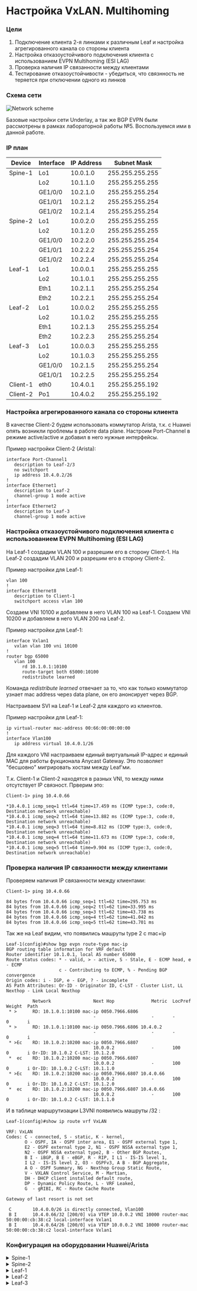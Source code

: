 # Настройка VxLAN. Multihoming

### Цели

1. Подключение клиента 2-я линками к различным Leaf и настройка агрегированного канала со стороны клиента
2. Настройка отказоустойчивого подключения клиента с использованием EVPN Multihoming (ESI LAG)
3. Проверка наличия IP связанности между клиентами
4. Тестирование отказоустойчивости - убедиться, что связнность не теряется при отключении одного из линков

### Схема сети

![Network scheme](network_scheme7.png)

Базовые настройки сети Underlay, а так же BGP EVPN были рассмотрены в рамках лабораторной работы №5. Воспользуемся ими в данной работе.

### IP план

Device|Interface|IP Address|Subnet Mask
---|---|---|---
Spine-1|Lo1|10.0.1.0|255.255.255.255
||Lo2|10.1.1.0|255.255.255.255
||GE1/0/0|10.2.1.0|255.255.255.254
||GE1/0/1|10.2.1.2|255.255.255.254
||GE1/0/2|10.2.1.4|255.255.255.254
Spine-2|Lo1|10.0.2.0|255.255.255.255
||Lo2|10.1.2.0|255.255.255.255
||GE1/0/0|10.2.2.0|255.255.255.254
||GE1/0/1|10.2.2.2|255.255.255.254
||GE1/0/2|10.2.2.4|255.255.255.254
Leaf-1|Lo1|10.0.0.1|255.255.255.255
||Lo2|10.1.0.1|255.255.255.255
||Eth1|10.2.1.1|255.255.255.254
||Eth2|10.2.2.1|255.255.255.254
Leaf-2|Lo1|10.0.0.2|255.255.255.255
||Lo2|10.1.0.2|255.255.255.255
||Eth1|10.2.1.3|255.255.255.254
||Eth2|10.2.2.3|255.255.255.254
Leaf-3|Lo1|10.0.0.3|255.255.255.255
||Lo2|10.1.0.3|255.255.255.255
||GE1/0/0|10.2.1.5|255.255.255.254
||GE1/0/1|10.2.2.5|255.255.255.254
Client-1|eth0|10.4.0.1|255.255.255.192
Client-2|Po1|10.4.0.2|255.255.255.192

### Настройка агрегированного канала со стороны клиента

В качестве Client-2 будем использовать коммутатор Arista, т.к. с Huawei опять возникли проблемы в работе data plane. Настроим Port-Channel в режиме active/active и добавил в него нужные интерфейсы.

Пример настройки Client-2 (Arista):

```
interface Port-Channel1
   description to Leaf-2/3
   no switchport
   ip address 10.4.0.2/26
!
interface Ethernet1
   description to Leaf-2
   channel-group 1 mode active
!
interface Ethernet2
   description to Leaf-3
   channel-group 1 mode active
```

### Настройка отказоустойчивого подключения клиента с использованием EVPN Multihoming (ESI LAG)

На Leaf-1 создадим VLAN 100 и разрешим его в сторону Client-1. На Leaf-2 создадим VLAN 200 и разрешим его в сторону Client-2.

Пример настройки для Leaf-1:

    vlan 100
    !
    interface Ethernet8
       description to Client-1
       switchport access vlan 100

Создаем VNI 10100 и добавляем в него VLAN 100 на Leaf-1. Создаем VNI 10200 и добавляем в него VLAN 200 на Leaf-2.

Пример настройки для Leaf-1:

    interface Vxlan1
       vxlan vlan 100 vni 10100
    !
    router bgp 65000
       vlan 100
          rd 10.1.0.1:10100
          route-target both 65000:10100
          redistribute learned

Команда *redistribute learned* отвечает за то, что как только коммутатор узнает mac address через data plane, он его анонсирует через BGP.

Настраиваем SVI на Leaf-1 и Leaf-2 для каждого из клиентов.

Пример настройки для Leaf-1:

    ip virtual-router mac-address 00:66:00:00:00:00
    !
    interface Vlan100
       ip address virtual 10.4.0.1/26

Для каждого VNI настраиваем единый виртуальный IP-адрес и единый MAC для работы фукционала Anycast Gateway. Это позволяет "бесшовно" мигрировать хостам между Leaf'ми.

Т.к. Client-1 и Client-2 находятся в разных VNI, то между ними отсутствует IP связност. Прверим это:

```
Client-1> ping 10.4.0.66

*10.4.0.1 icmp_seq=1 ttl=64 time=17.459 ms (ICMP type:3, code:0, Destination network unreachable)
*10.4.0.1 icmp_seq=2 ttl=64 time=13.882 ms (ICMP type:3, code:0, Destination network unreachable)
*10.4.0.1 icmp_seq=3 ttl=64 time=8.812 ms (ICMP type:3, code:0, Destination network unreachable)
*10.4.0.1 icmp_seq=4 ttl=64 time=11.673 ms (ICMP type:3, code:0, Destination network unreachable)
*10.4.0.1 icmp_seq=5 ttl=64 time=9.904 ms (ICMP type:3, code:0, Destination network unreachable)
```

### Проверка наличия IP связанности между клиентами

Проверяем наличия IP связанности между клиентами:

```
Client-1> ping 10.4.0.66

84 bytes from 10.4.0.66 icmp_seq=1 ttl=62 time=295.753 ms
84 bytes from 10.4.0.66 icmp_seq=2 ttl=62 time=33.995 ms
84 bytes from 10.4.0.66 icmp_seq=3 ttl=62 time=43.738 ms
84 bytes from 10.4.0.66 icmp_seq=4 ttl=62 time=41.042 ms
84 bytes from 10.4.0.66 icmp_seq=5 ttl=62 time=43.701 ms
```

Так же на Leaf видим, что появились машруты type 2 c mac+ip

```
Leaf-1(config)#show bgp evpn route-type mac-ip
BGP routing table information for VRF default
Router identifier 10.1.0.1, local AS number 65000
Route status codes: * - valid, > - active, S - Stale, E - ECMP head, e - ECMP
                    c - Contributing to ECMP, % - Pending BGP convergence
Origin codes: i - IGP, e - EGP, ? - incomplete
AS Path Attributes: Or-ID - Originator ID, C-LST - Cluster List, LL Nexthop - Link Local Nexthop

          Network                Next Hop              Metric  LocPref Weight  Path
 * >      RD: 10.1.0.1:10100 mac-ip 0050.7966.6806
                                 -                     -       -       0       i
 * >      RD: 10.1.0.1:10100 mac-ip 0050.7966.6806 10.4.0.2
                                 -                     -       -       0       i
 * >Ec    RD: 10.1.0.2:10200 mac-ip 0050.7966.6807
                                 10.0.0.2              -       100     0       i Or-ID: 10.1.0.2 C-LST: 10.1.2.0
 *  ec    RD: 10.1.0.2:10200 mac-ip 0050.7966.6807
                                 10.0.0.2              -       100     0       i Or-ID: 10.1.0.2 C-LST: 10.1.1.0
 * >Ec    RD: 10.1.0.2:10200 mac-ip 0050.7966.6807 10.4.0.66
                                 10.0.0.2              -       100     0       i Or-ID: 10.1.0.2 C-LST: 10.1.2.0
 *  ec    RD: 10.1.0.2:10200 mac-ip 0050.7966.6807 10.4.0.66
                                 10.0.0.2              -       100     0       i Or-ID: 10.1.0.2 C-LST: 10.1.1.0
```

И в таблице маршрутизации L3VNI появились машруты /32 :

```
Leaf-1(config)#show ip route vrf VxLAN

VRF: VxLAN
Codes: C - connected, S - static, K - kernel,
       O - OSPF, IA - OSPF inter area, E1 - OSPF external type 1,
       E2 - OSPF external type 2, N1 - OSPF NSSA external type 1,
       N2 - OSPF NSSA external type2, B - Other BGP Routes,
       B I - iBGP, B E - eBGP, R - RIP, I L1 - IS-IS level 1,
       I L2 - IS-IS level 2, O3 - OSPFv3, A B - BGP Aggregate,
       A O - OSPF Summary, NG - Nexthop Group Static Route,
       V - VXLAN Control Service, M - Martian,
       DH - DHCP client installed default route,
       DP - Dynamic Policy Route, L - VRF Leaked,
       G  - gRIBI, RC - Route Cache Route

Gateway of last resort is not set

 C        10.4.0.0/26 is directly connected, Vlan100
 B I      10.4.0.66/32 [200/0] via VTEP 10.0.0.2 VNI 10000 router-mac 50:00:00:cb:38:c2 local-interface Vxlan1
 B I      10.4.0.64/26 [200/0] via VTEP 10.0.0.2 VNI 10000 router-mac 50:00:00:cb:38:c2 local-interface Vxlan1
```

### Конфигурация на оборудовании Huawei/Arista

<details>
<summary> Spine-1 </summary>

```
<Spine-1>display current-configuration
!Software Version V200R005C10SPC607B607
!Last configuration was updated at 2024-07-10 07:47:19+00:00 by SYSTEM automatically
!Last configuration was saved at 2024-07-10 16:23:18+00:00
#
sysname Spine-1
#
evpn-overlay enable
#
isis 1
 cost-style wide
 network-entity 49.0010.0100.0000.1000.00
#
interface GE1/0/0
 undo portswitch
 description to Leaf-1
 undo shutdown
 ip address 10.2.1.0 255.255.255.254
 isis enable 1
 isis circuit-type p2p
#
interface GE1/0/1
 undo portswitch
 description to Leaf-2
 undo shutdown
 ip address 10.2.1.2 255.255.255.254
 isis enable 1
 isis circuit-type p2p
#
interface GE1/0/2
 undo portswitch
 description to Leaf-3
 undo shutdown
 ip address 10.2.1.4 255.255.255.254
 isis enable 1
 isis circuit-type p2p
#
interface LoopBack1
 description Underlay
 ip address 10.0.1.0 255.255.255.255
 isis enable 1
#
interface LoopBack2
 description Overlay
 ip address 10.1.1.0 255.255.255.255
#
bgp 65000
 router-id 10.1.1.0
 group LEAVES internal
 peer LEAVES connect-interface LoopBack1
 peer 10.0.0.1 as-number 65000
 peer 10.0.0.1 group LEAVES
 peer 10.0.0.2 as-number 65000
 peer 10.0.0.2 group LEAVES
 peer 10.0.0.3 as-number 65000
 peer 10.0.0.3 group LEAVES
 #
 ipv4-family unicast
  undo peer LEAVES enable
  undo peer 10.0.0.1 enable
  undo peer 10.0.0.2 enable
  undo peer 10.0.0.3 enable
 #
 l2vpn-family evpn
  undo policy vpn-target
  peer LEAVES enable
  peer LEAVES advertise irb
  peer LEAVES reflect-client
  peer 10.0.0.1 enable
  peer 10.0.0.1 group LEAVES
  peer 10.0.0.2 enable
  peer 10.0.0.2 group LEAVES
  peer 10.0.0.3 enable
  peer 10.0.0.3 group LEAVES
#
```

</details>

<details>
<summary> Spine-2 </summary>

```
<Spine-2>display current-configuration
!Software Version V200R005C10SPC607B607
!Last configuration was updated at 2024-07-10 07:47:21+00:00 by SYSTEM automatically
!Last configuration was saved at 2024-07-09 14:59:15+00:00
#
sysname Spine-2
#
evpn-overlay enable
#
isis 1
 cost-style wide
 network-entity 49.0010.0100.0000.2000.00
#
interface GE1/0/0
 undo portswitch
 description to Leaf-1
 undo shutdown
 ip address 10.2.2.0 255.255.255.254
 isis enable 1
 isis circuit-type p2p
#
interface GE1/0/1
 undo portswitch
 description to Leaf-2
 undo shutdown
 ip address 10.2.2.2 255.255.255.254
 isis enable 1
 isis circuit-type p2p
#
interface GE1/0/2
 undo portswitch
 description to Leaf-3
 undo shutdown
 ip address 10.2.2.4 255.255.255.254
 isis enable 1
 isis circuit-type p2p
#
interface LoopBack1
 description Underlay
 ip address 10.0.2.0 255.255.255.255
 isis enable 1
#
interface LoopBack2
 description Overlay
 ip address 10.1.2.0 255.255.255.255
#
bgp 65000
 router-id 10.1.2.0
 group LEAVES internal
 peer LEAVES connect-interface LoopBack1
 peer 10.0.0.1 as-number 65000
 peer 10.0.0.1 group LEAVES
 peer 10.0.0.2 as-number 65000
 peer 10.0.0.2 group LEAVES
 peer 10.0.0.3 as-number 65000
 peer 10.0.0.3 group LEAVES
 #
 ipv4-family unicast
  undo peer LEAVES enable
  undo peer 10.0.0.1 enable
  undo peer 10.0.0.2 enable
  undo peer 10.0.0.3 enable
 #
 l2vpn-family evpn
  undo policy vpn-target
  peer LEAVES enable
  peer LEAVES advertise irb
  peer LEAVES reflect-client
  peer 10.0.0.1 enable
  peer 10.0.0.1 group LEAVES
  peer 10.0.0.2 enable
  peer 10.0.0.2 group LEAVES
  peer 10.0.0.3 enable
  peer 10.0.0.3 group LEAVES
#
```

</details>

<details>
<summary> Leaf-1 </summary>

```
Leaf-1(config)#show running-config
! Command: show running-config
! device: Leaf-1 (vEOS-lab, EOS-4.29.2F)
!
! boot system flash:/vEOS-lab.swi
!
service routing protocols model multi-agent
!
hostname Leaf-1
!
vlan 100
!
vrf instance VxLAN
!
interface Ethernet1
   description to Spine-1
   no switchport
   ip address 10.2.1.1/31
   isis enable 1
   isis network point-to-point
!
interface Ethernet2
   description to Spine-2
   no switchport
   ip address 10.2.2.1/31
   isis enable 1
   isis network point-to-point
!
interface Ethernet8
   description to Client-1
   switchport access vlan 100
!
interface Loopback1
   description Underlay
   ip address 10.0.0.1/32
   isis enable 1
!
interface Loopback2
   description Overlay
   ip address 10.1.0.1/32
!
interface Vlan100
   vrf VxLAN
   ip address virtual 10.4.0.1/26
!
interface Vxlan1
   vxlan source-interface Loopback1
   vxlan udp-port 4789
   vxlan vlan 100 vni 10100
   vxlan vrf VxLAN vni 10000
   vxlan learn-restrict any
!
ip virtual-router mac-address 00:66:00:00:00:00
!
ip routing
ip routing vrf VxLAN
!
router bgp 65000
   router-id 10.1.0.1
   no bgp default ipv4-unicast
   neighbor SPINES peer group
   neighbor SPINES remote-as 65000
   neighbor SPINES update-source Loopback1
   neighbor SPINES send-community extended
   neighbor 10.0.1.0 peer group SPINES
   neighbor 10.0.2.0 peer group SPINES
   !
   vlan 100
      rd 10.1.0.1:10100
      route-target both 65000:10100
      redistribute learned
   !
   address-family evpn
      neighbor SPINES activate
   !
   vrf VxLAN
      rd 10.1.0.1:10000
      route-target import evpn 65000:10000
      route-target export evpn 65000:10000
      redistribute connected
!
router isis 1
   net 49.0010.0100.0000.0001.00
   is-type level-1
   !
   address-family ipv4 unicast
!
end
```

</details>

<details>
<summary> Leaf-2 </summary>

```
Leaf-2(config)#show running-config
! Command: show running-config
! device: Leaf-2 (vEOS-lab, EOS-4.29.2F)
!
! boot system flash:/vEOS-lab.swi
!
service routing protocols model multi-agent
!
hostname Leaf-2
!
vlan 200
!
vrf instance VxLAN
!
interface Ethernet1
   description to Spine-1
   no switchport
   ip address 10.2.1.3/31
   isis enable 1
   isis network point-to-point
!
interface Ethernet2
   description to Spine-2
   no switchport
   ip address 10.2.2.3/31
   isis enable 1
   isis network point-to-point
!
interface Ethernet8
   description to Client-2
   switchport access vlan 200
!
interface Loopback1
   description Underlay
   ip address 10.0.0.2/32
   isis enable 1
!
interface Loopback2
   description Overlay
   ip address 10.1.0.2/32
!
interface Vlan200
   vrf VxLAN
   ip address virtual 10.4.0.65/26
!
interface Vxlan1
   vxlan source-interface Loopback1
   vxlan udp-port 4789
   vxlan vlan 200 vni 10200
   vxlan vrf VxLAN vni 10000
   vxlan learn-restrict any
!
ip virtual-router mac-address 00:66:00:00:00:00
!
ip routing
ip routing vrf VxLAN
!
router bgp 65000
   router-id 10.1.0.2
   no bgp default ipv4-unicast
   neighbor SPINES peer group
   neighbor SPINES remote-as 65000
   neighbor SPINES update-source Loopback1
   neighbor SPINES send-community extended
   neighbor 10.0.1.0 peer group SPINES
   neighbor 10.0.2.0 peer group SPINES
   !
   vlan 200
      rd 10.1.0.2:10200
      route-target both 65000:10200
      redistribute learned
   !
   address-family evpn
      neighbor SPINES activate
   !
   vrf VxLAN
      rd 10.1.0.2:10000
      route-target import evpn 65000:10000
      route-target export evpn 65000:10000
      redistribute connected
!
router isis 1
   net 49.0010.0100.0000.0002.00
   is-type level-1
   !
   address-family ipv4 unicast
!
end
```

</details>

<details>
<summary> Leaf-3 </summary>

```

```

</details>
